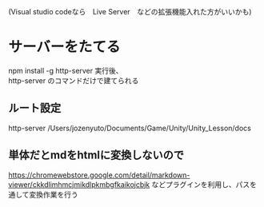
(Visual studio codeなら　Live Server　などの拡張機能入れた方がいいかも)


# サーバーをたてる
npm install -g http-server
実行後、  
http-server
のコマンドだけで建てられる

## ルート設定
http-server /Users/jozenyuto/Documents/Game/Unity/Unity_Lesson/docs 


##  単体だとmdをhtmlに変換しないので
https://chromewebstore.google.com/detail/markdown-viewer/ckkdlimhmcjmikdlpkmbgfkaikojcbjk
などプラグインを利用し、パスを通して変換作業を行う